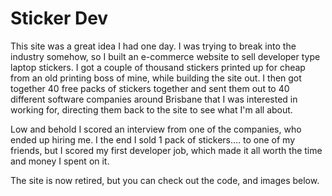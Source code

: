 # Sticker Dev

This site was a great idea I had one day. I was trying to break into the industry somehow, so I built an e-commerce website to sell developer type laptop stickers.
I got a couple of thousand stickers printed up for cheap from an old printing boss of mine, while building the site out. I then got together 40 free packs
of stickers together and sent them out to 40 different software companies around Brisbane that I was interested in working for, directing them back to the site
to see what I'm all about.

Low and behold I scored an interview from one of the companies, who ended up hiring me. I the end I sold 1 pack of stickers.... to one of my friends, but I scored my
first developer job, which made it all worth the time and money I spent on it.

The site is now retired, but you can check out the code, and images below.

